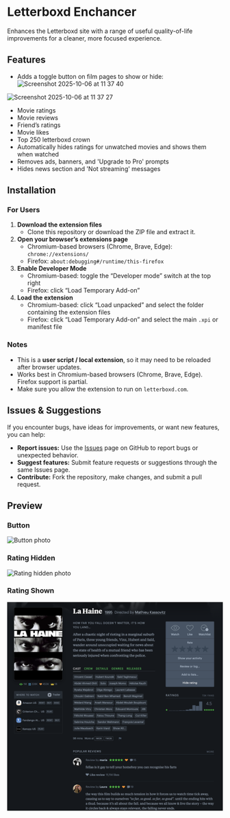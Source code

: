 # Letterboxd Enchancer
Enhances the Letterboxd site with a range of useful quality-of-life improvements for a cleaner, more focused experience.

## Features
- Adds a toggle button on film pages to show or hide:<img width="819" height="791" alt="Screenshot 2025-10-06 at 11 37 40" src="https://github.com/user-attachments/assets/8f1e142b-a205-4360-a919-7adc201a8ea8" />
<img width="821" height="743" alt="Screenshot 2025-10-06 at 11 37 27" src="https://github.com/user-attachments/assets/f473b1e4-db7a-45c9-9d60-3052c6d366fd" />

  - Movie ratings
  - Movie reviews
  - Friend’s ratings
  - Movie likes
  - Top 250 letterboxd crown
- Automatically hides ratings for unwatched movies and shows them when watched
- Removes ads, banners, and 'Upgrade to Pro' prompts
- Hides news section and 'Not streaming' messages

## Installation
### For Users
1. **Download the extension files**  
   - Clone this repository or download the ZIP file and extract it.
2. **Open your browser’s extensions page**  
   - Chromium-based browsers (Chrome, Brave, Edge): `chrome://extensions/`  
   - Firefox: `about:debugging#/runtime/this-firefox`
3. **Enable Developer Mode**  
   - Chromium-based: toggle the “Developer mode” switch at the top right  
   - Firefox: click “Load Temporary Add-on”
4. **Load the extension**  
   - Chromium-based: click “Load unpacked” and select the folder containing the extension files  
   - Firefox: click “Load Temporary Add-on” and select the main `.xpi` or manifest file
### Notes
- This is a **user script / local extension**, so it may need to be reloaded after browser updates.  
- Works best in Chromium-based browsers (Chrome, Brave, Edge). Firefox support is partial.  
- Make sure you allow the extension to run on `letterboxd.com`.

## Issues & Suggestions
If you encounter bugs, have ideas for improvements, or want new features, you can help:
- **Report issues:** Use the [Issues](https://github.com/olekdrabina/letterboxdEnchaner/issues) page on GitHub to report bugs or unexpected behavior.  
- **Suggest features:** Submit feature requests or suggestions through the same Issues page.  
- **Contribute:** Fork the repository, make changes, and submit a pull request.

## Preview
### Button
![Button photo](https://github.com/olekdrabina/letterboxdEnchaner/blog/main/assets/button.png)
### Rating Hidden
![Rating hidden photo](https://github.com/olekdrabina/letterboxdEnchaner/blog/main/assets/rating-hidden.png)
### Rating Shown
![Rating shown photo](https://github.com/olekdrabina/letterboxdEnchaner/blob/main/assets/rating-shown.png)
